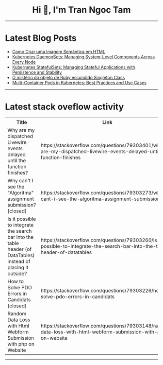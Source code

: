 <h1 align="center">Hi 👋, I'm Tran Ngoc Tam</h1>

---

# Latest Blog Posts 
<!-- BLOG-POST-LIST:START -->
- [Como Criar uma Imagem Semântica em HTML](https://dev.to/udanielnogueira/como-criar-uma-imagem-semantica-em-html-5h6o)
- [Kubernetes DaemonSets: Managing System-Level Components Across Every Node](https://dev.to/abhay_yt_52a8e72b213be229/kubernetes-daemonsets-managing-system-level-components-across-every-node-4d32)
- [Kubernetes StatefulSets: Managing Stateful Applications with Persistence and Stability](https://dev.to/abhay_yt_52a8e72b213be229/kubernetes-statefulsets-managing-stateful-applications-with-persistence-and-stability-18od)
- [O mistério do objeto de Ruby escondido Singleton Class](https://dev.to/jmouradeveloper/o-misterio-do-objeto-de-ruby-escondido-singleton-class-3fi4)
- [Multi-Container Pods in Kubernetes: Best Practices and Use Cases](https://dev.to/abhay_yt_52a8e72b213be229/multi-container-pods-in-kubernetes-best-practices-and-use-cases-27kp)
<!-- BLOG-POST-LIST:END -->

---

# Latest stack oveflow activity
<table>
  <tr><th>Title</th><th>Link</th></tr>
  <!-- STACKOVERFLOW:START --><tr><td>Why are my dispatched Livewire events delayed until the function finishes?</td><td>https://stackoverflow.com/questions/79303401/why-are-my-dispatched-livewire-events-delayed-until-the-function-finishes</td></tr><tr><td>Why can&#39;t I see the &quot;Algoritma&quot; assignment submission? [closed]</td><td>https://stackoverflow.com/questions/79303273/why-cant-i-see-the-algoritma-assignment-submission</td></tr><tr><td>Is it possible to integrate the search bar into the table header &lpar;of DataTables&rpar; instead of placing it outside?</td><td>https://stackoverflow.com/questions/79303260/is-it-possible-to-integrate-the-search-bar-into-the-table-header-of-datatables</td></tr><tr><td>How to Solve PDO Errors in Candidats [closed]</td><td>https://stackoverflow.com/questions/79303226/how-to-solve-pdo-errors-in-candidats</td></tr><tr><td>Random Data Loss with Html Webform Submission with php on Website</td><td>https://stackoverflow.com/questions/79303148/random-data-loss-with-html-webform-submission-with-php-on-website</td></tr><!-- STACKOVERFLOW:END -->
</table>

---


